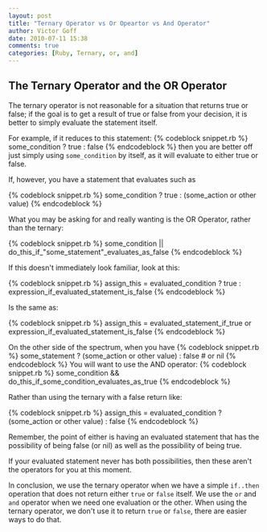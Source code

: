 ```yaml
---
layout: post
title: "Ternary Operator vs Or Opeartor vs And Operator"
author: Victor Goff
date: 2010-07-11 15:38
comments: true
categories: [Ruby, Ternary, or, and]
---
```

## The Ternary Operator and the OR Operator
The ternary operator is not reasonable for a situation that returns true or false; if the goal is to get a result of true or false from your decision, it is better to simply evaluate the statement itself.

For example, if it reduces to this statement:
{% codeblock snippet.rb %}
some_condition ? true : false
{% endcodeblock %}
then you are better off just simply using `some_condition` by itself, as it will evaluate to either true or false.

If, however, you have a statement that evaluates such as 

{% codeblock snippet.rb %}
some_condition ? true : (some_action or other value)
{% endcodeblock %}

What you may be asking for and really wanting is the OR Operator, rather than the ternary:

{% codeblock snippet.rb %}
some_condition || do_this_if_"some_statement"_evaluates_as_false
{% endcodeblock %}

If this doesn't immediately look familiar, look at this:

{% codeblock snippet.rb %}
assign_this = evaluated_condition ? true : expression_if_evaluated_statement_is_false
{% endcodeblock %}

 Is the same as:

{% codeblock snippet.rb %}
assign_this = evaluated_statement_if_true or expression_if_evaluated_statement_is_false
{% endcodeblock %}

On the other side of the spectrum, when you have 
{% codeblock snippet.rb %}
some_statement ? (some_action or other value) : false # or nil
{% endcodeblock %}
You will want to use the AND operator:
{% codeblock snippet.rb %}
some_condition && do_this_if_some_condition_evaluates_as_true
{% endcodeblock %}

Rather than using the ternary with a false return like:

{% codeblock snippet.rb %}
assign_this = evaluated_condition ?  (some_action or other value)  : false
{% endcodeblock %}

Remember, the point of either is having an evaluated statement that has the possibility of being false (or nil) as well as the possibility of being true.  

If your evaluated statement never has both possibilities, then these aren't the operators for you at this moment.

In conclusion, we use the ternary operator when we have a simple `if..then` operation that does not return either `true` or `false` itself.  We use the `or` and `and` operator when we need one evaluation or the other.  When using the ternary operator, we don't use it to return `true` or `false`, there are easier ways to do that.

